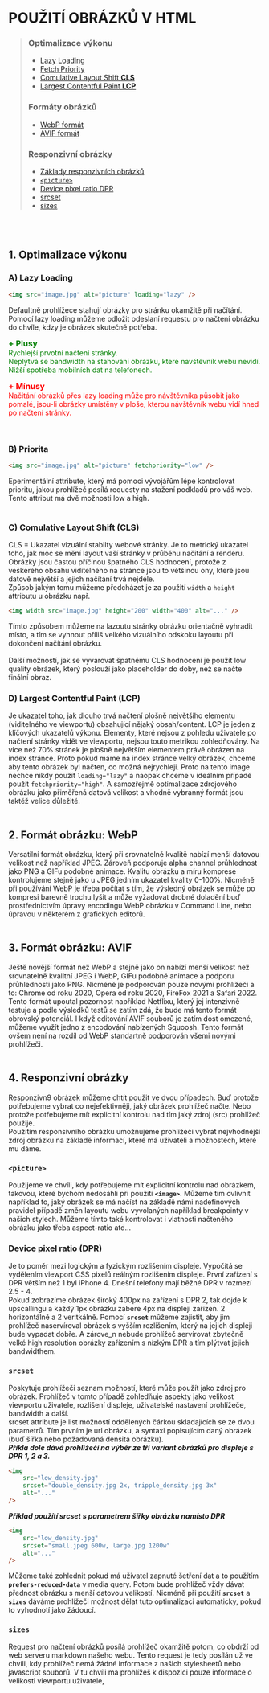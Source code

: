 # POUŽITÍ OBRÁZKŮ V HTML

> ### Optimalizace výkonu
>
> - [Lazy Loading](#a-lazy-loading)
> - [Fetch Priority](#b-priorita)
> - [Comulative Layout Shift **CLS**](#c-comulative-layout-shift-cls)
> - [Largest Contentful Paint **LCP**](#d-largest-contentful-paint-lcp)
>
> ### Formáty obrázků
>
> - [WebP formát](#2-formát-obrázku-webp)
> - [AVIF formát](#3-formát-obrázku-avif)
>
> ### Responzivní obrázky
>
> - [Základy responzivních obrázků](#responzivní-obrázky)
> - [`<picture>`](#picture)
> - [Device pixel ratio DPR](#device-pixel-ratio-dpr)
> - [srcset](#srcset)
> - [sizes](#sizes)

<br /><br />

## **1. Optimalizace výkonu**

### **A) Lazy Loading**

```html
<img src="image.jpg" alt="picture" loading="lazy" />
```

Defaultně prohlížece stahují obrázky pro stránku okamžitě při načítání. Pomocí lazy loading můžeme odložit odeslaní requestu pro načtení obrázku do chvíle, kdzy je obrázek skutečně potřeba.<br />

<p style='color:green'>
<b style='font-size: 16px'>+ Plusy</b><br />
	Rychlejší prvotní načtení stránky.<br />
	Neplýtvá se bandwidth na stahování obrázku, které navštěvník webu nevidí.<br />
	Nižší spotřeba mobilních dat na telefonech.
</p>

<p style='color:red'>
<b style='font-size: 16px'>+ Mínusy</b><br />
	Načitání obrázků přes lazy loading může pro návštěvníka působit jako pomalé, jsou-li obrázky umístěny v ploše, kterou návštěvník webu vidí hned po načtení stránky.
</p><br />

### **B) Priorita**

```html
<img src="image.jpg" alt="picture" fetchpriority="low" />
```

Eperimentální attribute, který má pomoci vývojářům lépe kontrolovat prioritu, jakou prohlížeč posílá requesty na stažení podkladů pro váš web. Tento attribut má dvě možnosti low a high.
<br /><br />

### **C) Comulative Layout Shift (CLS)**

CLS = Ukazatel vizuální stabilty webové stránky. Je to metrický ukazatel toho, jak moc se mění layout vaší stránky v průběhu načitání a renderu. Obrázky jsou častou příčinou špatného CLS hodnocení, protože z veškerého obsahu viditelného na stránce jsou to většinou ony, které jsou datově největší a jejich načítání trvá nejdéle.<br/>
Způsob jakým tomu můžeme předcházet je za použití `width` a `height` attributu u obrázku např.

```html
<img width src="image.jpg" height="200" width="400" alt="..." />
```

Tímto způsobem můžeme na lazoutu stránky obrázku orientačně vyhradit místo, a tím se vyhnout příliš velkého vizuálního odskoku layoutu při dokončení načítání obrázku.<br/>
<br/>
Další možností, jak se vyvarovat špatnému CLS hodnocení je použít low quality obrázek, který poslouží jako placeholder do doby, než se načte finální obraz.<br/>

### **D) Largest Contentful Paint (LCP)**

Je ukazatel toho, jak dlouho trvá načtení plošně největšího elementu (viditelného ve viewportu) obsahující nějaký obsah/content. LCP je jeden z klíčových ukazatelů výkonu. Elementy, které nejsou z pohledu uživatele po načtení stránky vidět ve viewportu, nejsou touto metrikou zohledňovány. Na více než 70% stránek je plošně největším elementem právě obrázen na index stránce. Proto pokud máme na index stránce velký obrázek, chceme aby tento obrázek byl načten, co možná nejrychleji. Proto na tento image nechce nikdy použít `loading="lazy"` a naopak chceme v ideálním případě použít `fetchpriority="high"`. A samozřejmě optimalizace zdrojového obrázku jako přiměřená datová velikost a vhodně vybranný formát jsou taktéž velice důležité.<br/>
<br/>

## **2. Formát obrázku: WebP**

Versatilní formát obrázku, který při srovnatelné kvalitě nabízí menší datovou velikost než například JPEG. Zároveň podporuje alpha channel průhlednost jako PNG a GIFu podobné animace. Kvalitu obrázku a míru komprese kontrolujeme stejně jako u JPEG jedním ukazatel kvality 0-100%. Nicméně při používání WebP je třeba počítat s tím, že výsledný obrázek se může po kompresi barevně trochu lyšit a může vyžadovat drobné doladění buď prostřednictvím úpravy encodingu WebP obrázku v Command Line, nebo úpravou v některém z grafických editorů.<br/>
<br/>

## **3. Formát obrázku: AVIF**

Ještě novější formát než WebP a stejně jako on nabízí menší velikost než srovnatelně kvalitní JPEG i WebP, GIFu podobné animace a podporu průhlednosti jako PNG. Nicméně je podporován pouze novými prohlížeči a to: Chrome od roku 2020, Opera od roku 2020, FireFox 2021 a Safari 2022.<br/>
Tento formát upoutal pozornost například Netflixu, který jej intenzivně testuje a podle výsledků testů se zatím zdá, že bude má tento formát obrovský potenciál. I když editování AVIF souborů je zatím dost omezené, můžeme využít jedno z encodování nabízených Squoosh. Tento formát ovšem není na rozdíl od WebP standartně podporován všemi novými prohlížeči.
<br/><br/>

## **4. Responzivní obrázky**

Responzivn9 obrázek můžeme chtít použit ve dvou případech. Buď protože potřebujeme vybrat co nejefektivněji, jaký obrázek prohlížeč načte. Nebo protože potřebujeme mít explicitní kontrolu nad tím jaký zdroj (src) prohlížeč použije.<br/>
Použitím responsivního obrázku umožňujeme prohlížeči vybrat nejvhodnější zdroj obrázku na základě informací, které má uživateli a možnostech, které mu dáme.

### **`<picture>`**

Použijeme ve chvíli, kdy potřebujeme mít explicitní kontrolu nad obrázkem, takovou, které bychom nedosáhli při použití **`<image>`**. Můžeme tím ovlivnit například to, jaký obrázek se má načíst na základě námi nadefinových pravidel případě změn layoutu webu vyvolaných například breakpointy v našich stylech. Můžeme tímto také kontrolovat i vlatnosti načteného obrázku jako třeba aspect-ratio atd...

### **Device pixel ratio (DPR)**

Je to poměr mezi logickým a fyzickým rozlišením displeje. Vypočítá se vydělením viewport CSS pixelů reálným rozlišením displeje. První zařízení s DPR větším než 1 byl iPhone 4. Dnešní telefony mají běžné DPR v rozmezí 2.5 - 4.<br/>
Pokud zobrazíme obrázek široký 400px na zařízení s DPR 2, tak dojde k upscallingu a každý 1px obrázku zabere 4px na displeji zařízen. 2 horizontálně a 2 veritkálně. Pomocí **`srcset`** můžeme zajistit, aby jim prohlížeč naservíroval obrázek s vyšším rozlišením, který na jejich displeji bude vypadat dobře. A zárove_n nebude prohlížeč servírovat zbytečně velké high resolution obrázky zařízením s nízkým DPR a tím plýtvat jejich bandwidthem.

### **`srcset`**

Poskytuje prohlížeči seznam možností, které může použít jako zdroj pro obrázek. Prohlížeč v tomto případě zohledňuje aspekty jako velikost viewportu uživatele, rozlišení displeje, uživatelské nastavení prohlížeče, bandwidth a další.<br/>
srcset attribute je list možností oddělených čárkou skladajících se ze dvou parametrů. Tím prvním je url obrázku, a syntaxi popisujícím daný obrázek (buď šířka nebo požadovaná densita obrázku).<br/>
**_Příkla dole dává prohlížeči na výběr ze tří variant obrázků pro displeje s DPR 1, 2 a 3._**

```html
<img
	src="low_density.jpg"
	srcset="double_density.jpg 2x, tripple_density.jpg 3x"
	alt="..."
/>
```

**_Příklad použítí srcset s parametrem šířky obrázku namísto DPR_**

```html
<img
	src="low_density.jpg"
	srcset="small.jpeg 600w, large.jpg 1200w"
	alt="..."
/>
```

Můžeme také zohlednit pokud má uživatel zapnuté šetření dat a to použítím **`prefers-reduced-data`** v media query. Potom bude prohlížeč vždy dávat přednost obrázku s menší datovou velikostí. Nicméně při použití **`srcset`** a **`sizes`** dáváme prohlížeči možnost dělat tuto optimalizaci automaticky, pokud to vyhodnotí jako žádoucí.

### **`sizes`**

Request pro načtení obrázků posílá prohlížeč okamžitě potom, co obdrží od web serveru markdown našeho webu. Tento request je tedy posílán už ve chvíli, kdy prohlížeč nemá žádné informace z našich stylesheetů nebo javascript souborů. V tu chvíli ma prohlížeš k dispozici pouze informace o velikosti viewportu uživatele,
